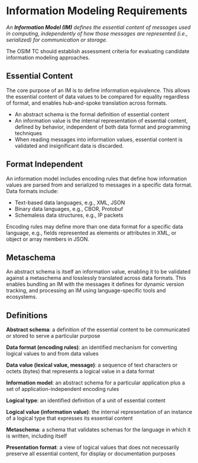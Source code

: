 # Information Modeling Requirements
*An **Information Model (IM)** defines the essential content of messages used in computing,
independently of how those messages are represented (i.e., serialized) for communication or storage.*

The OSIM TC should establish assessment criteria for evaluating candidate
information modeling approaches.

## Essential Content 
The core purpose of an IM is to define information equivalence. This allows the essential content
of data values to be compared for equality regardless of format, and enables hub-and-spoke
translation across formats. 
* An abstract schema is the formal definition of essential content 
* An information value is the internal representation of essential content, defined by behavior,
independent of both data format and programming techniques 
* When reading messages into information values, essential content is validated and insignificant
data is discarded. 

## Format Independent 
An information model includes encoding rules that define how information values are parsed from
and serialized to messages in a specific data format. Data formats include:
* Text-based data languages, e.g., XML, JSON 
* Binary data languages, e.g., CBOR, Protobuf 
* Schemaless data structures, e.g., IP packets 

Encoding rules may define more than one data format for a specific data language,
e.g., fields represented as elements or attributes in XML, or object or array members in JSON. 

## Metaschema 
An abstract schema is itself an information value, enabling it to be validated against
a metaschema and losslessly translated across data formats. This enables bundling
an IM with the messages it defines for dynamic version tracking, and processing
an IM using language-specific tools and ecosystems.

## Definitions 
**Abstract schema**: a definition of the essential content to be communicated or stored
to serve a particular purpose 

**Data format (encoding rules)**: an identified mechanism for converting logical values
to and from data values 

**Data value (lexical value, message)**: a sequence of text characters or octets (bytes)
that represents a logical value in a data format 

**Information model**: an abstract schema for a particular application plus a set of
application-independent encoding rules 

**Logical type**: an identified definition of a unit of essential content 

**Logical value (information value)**: the internal representation of an instance of
a logical type that expresses its essential content 

**Metaschema**: a schema that validates schemas for the language in which it is written, including itself 

**Presentation format**: a view of logical values that does not necessarily preserve
all essential content, for display or documentation purposes

